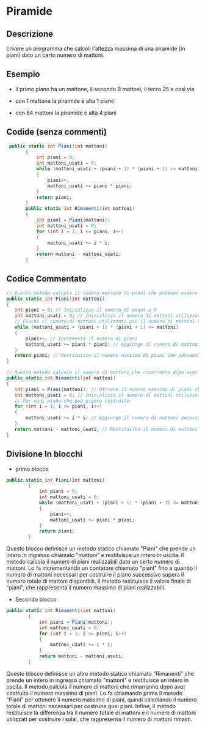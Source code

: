  # Piramide

 ## Descrizione
 crivere un programma che calcoli l'altezza massima di una piramide (in piani) dato un certo numero di mattoni.
 
 ## Esempio
- il primo piano ha un mattone, il secondo 9 mattoni, il terzo 25 e così via

- con 1 mattone la piramide è alta 1 piano

- con 84 mattoni la piramide è alta 4 piani
 ## Codide (senza commenti)
 ``` c#
  public static int Piani(int mattoni)
        {
            int piani = 0;
            int mattoni_usati = 0;
            while (mattoni_usati + (piani + 1) * (piani + 1) <= mattoni)
            {
                piani++;
                mattoni_usati += piani * piani;
            }
            return piani;
        }
        public static int Rimanenti(int mattoni)
        {
            int piani = Piani(mattoni);
            int mattoni_usati = 0;
            for (int i = 1; i <= piani; i++)
            {
                mattoni_usati += i * i;
            }
            return mattoni - mattoni_usati;
        }
 ```
 ## Codice Commentato 
 ``` c#
 // Questo metodo calcola il numero massimo di piani che possono essere costruiti dati un certo numero di mattoni
public static int Piani(int mattoni)
{
    int piani = 0; // Inizializza il numero di piani a 0
    int mattoni_usati = 0; // Inizializza il numero di mattoni utilizzati a 0
    // Finché il numero di mattoni utilizzati più il numero di mattoni necessari per il prossimo piano è inferiore o uguale al numero totale di mattoni disponibili
    while (mattoni_usati + (piani + 1) * (piani + 1) <= mattoni)
    {
        piani++; // Incrementa il numero di piani
        mattoni_usati += piani * piani; // Aggiunge il numero di mattoni necessari per il piano corrente al numero totale di mattoni utilizzati
    }
    return piani; // Restituisce il numero massimo di piani che possono essere costruiti
}

// Questo metodo calcola il numero di mattoni che rimarranno dopo aver costruito il numero massimo di piani
public static int Rimanenti(int mattoni)
{
    int piani = Piani(mattoni); // Ottiene il numero massimo di piani che possono essere costruiti
    int mattoni_usati = 0; // Inizializza il numero di mattoni utilizzati a 0
    // Per ogni piano che può essere costruito
    for (int i = 1; i <= piani; i++)
    {
        mattoni_usati += i * i; // Aggiunge il numero di mattoni necessari per il piano corrente al numero totale di mattoni utilizzati
    }
    return mattoni - mattoni_usati; // Restituisce il numero di mattoni rimanenti
}
```
## Divisione In blocchi

* primo blocco
``` c#
public static int Piani(int mattoni)
        {
            int piani = 0;
            int mattoni_usati = 0;
            while (mattoni_usati + (piani + 1) * (piani + 1) <= mattoni)
            {
                piani++;
                mattoni_usati += piani * piani;
            }
            return piani;
        }
```
Questo blocco definisce un metodo statico chiamato "Piani" che prende un intero in ingresso chiamato "mattoni" e restituisce un intero in uscita. Il metodo calcola il numero di piani realizzabili dato un certo numero di mattoni. Lo fa incrementando un contatore chiamato "piani" fino a quando il numero di mattoni necessari per costruire il piano successivo supera il numero totale di mattoni disponibili. Il metodo restituisce il valore finale di "piani", che rappresenta il numero massimo di piani realizzabili.
* Secondo blocco
```c#
public static int Rimanenti(int mattoni)
        {
            int piani = Piani(mattoni);
            int mattoni_usati = 0;
            for (int i = 1; i <= piani; i++)
            {
                mattoni_usati += i * i;
            }
            return mattoni - mattoni_usati;
        }
```
Questo blocco definisce un altro metodo statico chiamato "Rimanenti" che prende un intero in ingresso chiamato "mattoni" e restituisce un intero in uscita. Il metodo calcola il numero di mattoni che rimarranno dopo aver costruito il numero massimo di piani. Lo fa chiamando prima il metodo "Piani" per ottenere il numero massimo di piani, quindi calcolando il numero totale di mattoni necessari per costruire quei piani. Infine, il metodo restituisce la differenza tra il numero totale di mattoni e il numero di mattoni utilizzati per costruire i solai, che rappresenta il numero di mattoni rimasti.

 
